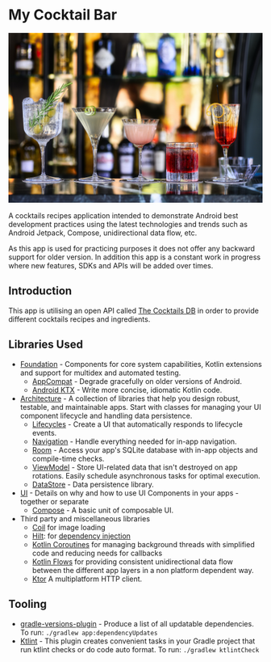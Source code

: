 My Cocktail Bar
===============

![My Cocktail Bar](./screenshots/cocktails.jpg "My Cocktail Bar")

A cocktails recipes application intended to demonstrate Android best development practices using the latest 
technologies and trends such as Android Jetpack, Compose, unidirectional data flow, etc.

As this app is used for practicing purposes it does not offer any backward support for older version.
In addition this app is a constant work in progress where new features, SDKs and APIs will be added over times.

Introduction
------------
This app is utilising an open API called [The Cocktails DB](https://www.thecocktaildb.com/api.php) in order to 
provide different cocktails recipes and ingredients.

Libraries Used
--------------
* [Foundation][0] - Components for core system capabilities, Kotlin extensions and support for
  multidex and automated testing.
    * [AppCompat][1] - Degrade gracefully on older versions of Android.
    * [Android KTX][2] - Write more concise, idiomatic Kotlin code.
* [Architecture][3] - A collection of libraries that help you design robust, testable, and
  maintainable apps. Start with classes for managing your UI component lifecycle and handling data
  persistence.
    * [Lifecycles][4] - Create a UI that automatically responds to lifecycle events.
    * [Navigation][5] - Handle everything needed for in-app navigation.
    * [Room][6] - Access your app's SQLite database with in-app objects and compile-time checks.
    * [ViewModel][7] - Store UI-related data that isn't destroyed on app rotations. Easily schedule
      asynchronous tasks for optimal execution.
    * [DataStore][16] - Data persistence library.  
* [UI][8] - Details on why and how to use UI Components in your apps - together or separate
    * [Compose][9] - A basic unit of composable UI.
* Third party and miscellaneous libraries
    * [Coil][10] for image loading
    * [Hilt][11]: for [dependency injection][12]
    * [Kotlin Coroutines][13] for managing background threads with simplified code and reducing needs for callbacks
    * [Kotlin Flows][14] for providing consistent unidirectional data flow between the different app layers in a non 
      platform dependent way.
    * [Ktor][15] A multiplatform HTTP client.

Tooling
-------
* [gradle-versions-plugin][100] - Produce a list of all updatable dependencies.
  To run: `./gradlew app:dependencyUpdates`
* [Ktlint][101] - This plugin creates convenient tasks in your Gradle project that run ktlint 
  checks or do code auto format.
  To run: `./gradlew ktlintCheck`

[0]: https://developer.android.com/jetpack/components
[1]: https://developer.android.com/topic/libraries/support-library/packages#v7-appcompat
[2]: https://developer.android.com/kotlin/ktx
[3]: https://developer.android.com/jetpack/arch/
[4]: https://developer.android.com/topic/libraries/architecture/lifecycle
[5]: https://developer.android.com/topic/libraries/architecture/navigation/
[6]: https://developer.android.com/topic/libraries/architecture/room
[7]: https://developer.android.com/topic/libraries/architecture/viewmodel
[8]: https://developer.android.com/guide/topics/ui
[9]: https://developer.android.com/jetpack/compose
[10]: https://coil-kt.github.io/coil/
[11]: https://developer.android.com/training/dependency-injection/hilt-android
[12]: https://developer.android.com/training/dependency-injection
[13]: https://kotlinlang.org/docs/reference/coroutines-overview.html
[14]: https://developer.android.com/kotlin/flow
[15]: https://ktor.io/
[16]: https://developer.android.com/topic/libraries/architecture/datastore

[100]: https://github.com/ben-manes/gradle-versions-plugin
[101]: https://github.com/JLLeitschuh/ktlint-gradle
